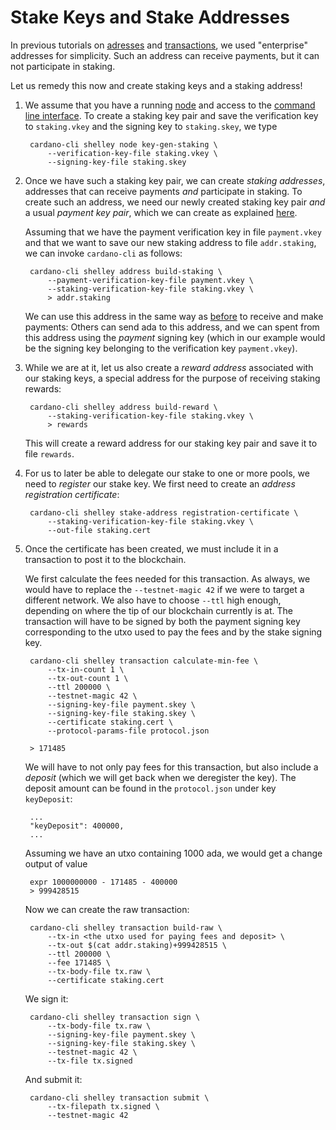 # Stake Keys and Stake Addresses

In previous tutorials on [adresses](address.md) and [transactions](tx.md),
we used "enterprise" addresses for simplicity. Such an address can receive payments,
but it can not participate in staking.

Let us remedy this now and create staking keys and a staking address!

1. We assume that you have a running [node](build.md) and access to the [command line interface](cli.md).
   To create a staking key pair and save the verification key to `staking.vkey` and the signing key to `staking.skey`,
   we type

        cardano-cli shelley node key-gen-staking \
            --verification-key-file staking.vkey \
            --signing-key-file staking.skey

2. Once we have such a staking key pair, we can create _staking addresses_, addresses that can receive payments
   _and_ participate in staking. To create such an address, we need our newly created staking key pair _and_
   a usual _payment key pair_, which we can create as explained [here](address.md).

   Assuming that we have the payment verification key in file `payment.vkey` and that we want to save our new staking address
   to file `addr.staking`, we can invoke `cardano-cli` as follows:

        cardano-cli shelley address build-staking \
            --payment-verification-key-file payment.vkey \
            --staking-verification-key-file staking.vkey \
            > addr.staking

   We can use this address in the same way as [before](tx.md) to receive and make payments: Others can send ada to this address,
   and we can spent from this address using the _payment_ signing key (which in our example would be the signing key belonging to
   the verification key `payment.vkey`).

3. While we are at it, let us also create a _reward address_ associated with our staking keys, a special address for the purpose
   of receiving staking rewards:

        cardano-cli shelley address build-reward \
            --staking-verification-key-file staking.vkey \
            > rewards

   This will create a reward address for our staking key pair and save it to file `rewards`.

4. For us to later be able to delegate our stake to one or more pools, we need to _register_ our stake key.
   We first need to create an _address registration certificate_:

        cardano-cli shelley stake-address registration-certificate \
            --staking-verification-key-file staking.vkey \
            --out-file staking.cert

5. Once the certificate has been created, we must include it in a transaction to post it to the blockchain.

   We first calculate the fees needed for this transaction. As always, we would have to replace the `--testnet-magic 42`
   if we were to target a different network. We also have to choose `--ttl` high enough, depending on where the tip of our blockchain currently is at.
   The transaction will have to be signed by both the payment signing key corresponding to the utxo used to pay the fees
   and by the stake signing key.

        cardano-cli shelley transaction calculate-min-fee \
            --tx-in-count 1 \
            --tx-out-count 1 \
            --ttl 200000 \
            --testnet-magic 42 \
            --signing-key-file payment.skey \
            --signing-key-file staking.skey \
            --certificate staking.cert \
            --protocol-params-file protocol.json

        > 171485

   We will have to not only pay fees for this transaction, but also include a _deposit_ (which we will get back when we deregister the key).
   The deposit amount can be found in the `protocol.json` under key `keyDeposit`:

        ...
        "keyDeposit": 400000,
        ...
        
   Assuming we have an utxo containing 1000 ada, we would get a change output of value

        expr 1000000000 - 171485 - 400000
        > 999428515

   Now we can create the raw transaction:

        cardano-cli shelley transaction build-raw \
            --tx-in <the utxo used for paying fees and deposit> \
            --tx-out $(cat addr.staking)+999428515 \
            --ttl 200000 \
            --fee 171485 \
            --tx-body-file tx.raw \
            --certificate staking.cert

   We sign it:

        cardano-cli shelley transaction sign \
            --tx-body-file tx.raw \
            --signing-key-file payment.skey \
            --signing-key-file staking.skey \
            --testnet-magic 42 \
            --tx-file tx.signed

   And submit it:

        cardano-cli shelley transaction submit \
            --tx-filepath tx.signed \
            --testnet-magic 42
